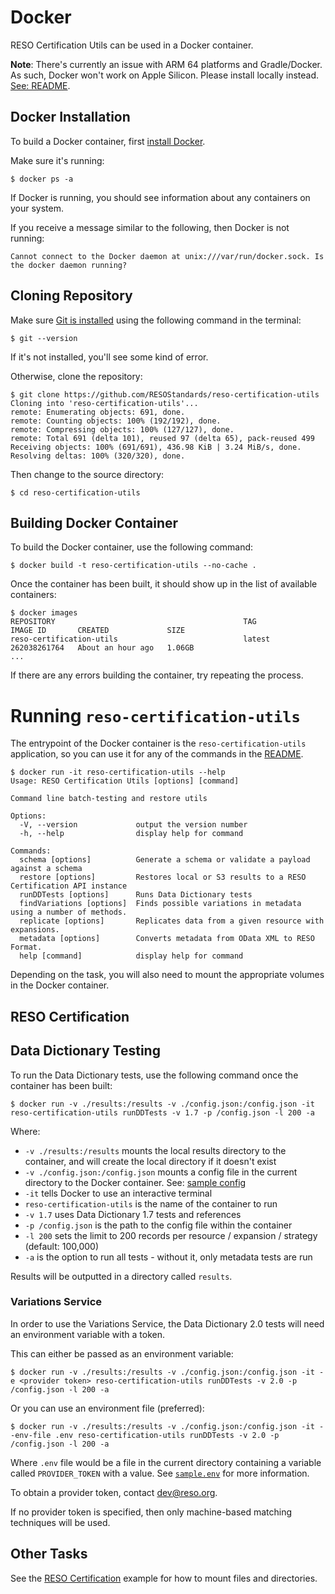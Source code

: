 # Docker
RESO Certification Utils can be used in a Docker container. 

**Note**: There's currently an issue with ARM 64 platforms and Gradle/Docker. As such, Docker won't work on Apple Silicon. Please install locally instead. [See: README](/README.md).

## Docker Installation

To build a Docker container, first [install Docker](https://docs.docker.com/get-docker/). 

Make sure it's running: 

```
$ docker ps -a
```

If Docker is running, you should see information about any containers on your system. 

If you receive a message similar to the following, then Docker is not running: 

```
Cannot connect to the Docker daemon at unix:///var/run/docker.sock. Is the docker daemon running?
```

## Cloning Repository
Make sure [Git is installed](https://github.com/git-guides/install-git) using the following command in the terminal:

```
$ git --version
```

If it's not installed, you'll see some kind of error. 

Otherwise, clone the repository: 

```
$ git clone https://github.com/RESOStandards/reso-certification-utils
Cloning into 'reso-certification-utils'...
remote: Enumerating objects: 691, done.
remote: Counting objects: 100% (192/192), done.
remote: Compressing objects: 100% (127/127), done.
remote: Total 691 (delta 101), reused 97 (delta 65), pack-reused 499
Receiving objects: 100% (691/691), 436.98 KiB | 3.24 MiB/s, done.
Resolving deltas: 100% (320/320), done.
```


Then change to the source directory:
```
$ cd reso-certification-utils
```

## Building Docker Container
To build the Docker container, use the following command:

```
$ docker build -t reso-certification-utils --no-cache .
```

Once the container has been built, it should show up in the list of available containers: 

```
$ docker images
REPOSITORY                                          TAG                      IMAGE ID       CREATED             SIZE
reso-certification-utils                            latest                   262038261764   About an hour ago   1.06GB
...
```

If there are any errors building the container, try repeating the process.


# Running `reso-certification-utils`
The entrypoint of the Docker container is the `reso-certification-utils` application, so you can use it for any of the commands in the [README](/README.md).

```
$ docker run -it reso-certification-utils --help
Usage: RESO Certification Utils [options] [command]

Command line batch-testing and restore utils

Options:
  -V, --version             output the version number
  -h, --help                display help for command

Commands:
  schema [options]          Generate a schema or validate a payload against a schema
  restore [options]         Restores local or S3 results to a RESO Certification API instance
  runDDTests [options]      Runs Data Dictionary tests
  findVariations [options]  Finds possible variations in metadata using a number of methods.
  replicate [options]       Replicates data from a given resource with expansions.
  metadata [options]        Converts metadata from OData XML to RESO Format.
  help [command]            display help for command

```

Depending on the task, you will also need to mount the appropriate volumes in the Docker container. 

## RESO Certification

## Data Dictionary Testing
To run the Data Dictionary tests, use the following command once the container has been built: 

```
$ docker run -v ./results:/results -v ./config.json:/config.json -it reso-certification-utils runDDTests -v 1.7 -p /config.json -l 200 -a 
```

Where: 

* `-v ./results:/results` mounts the local results directory to the container, and will create the local directory if it doesn't exist
* `-v ./config.json:/config.json` mounts a config file in the current directory to the Docker container. See: [sample config](../lib/certification/sample-dd-config.json)
* `-it` tells Docker to use an interactive terminal
* `reso-certification-utils` is the name of the container to run
* `-v 1.7` uses Data Dictionary 1.7 tests and references
* `-p /config.json` is the path to the config file within the container
* `-l 200` sets the limit to 200 records per resource / expansion / strategy (default: 100,000)
* `-a` is the option to run all tests - without it, only metadata tests are run

Results will be outputted in a directory called `results`.

### Variations Service

In order to use the Variations Service, the Data Dictionary 2.0 tests will need an environment variable with a token. 

This can either be passed as an environment variable: 

```
$ docker run -v ./results:/results -v ./config.json:/config.json -it -e <provider token> reso-certification-utils runDDTests -v 2.0 -p /config.json -l 200 -a 
```

Or you can use an environment file (preferred): 

```
$ docker run -v ./results:/results -v ./config.json:/config.json -it --env-file .env reso-certification-utils runDDTests -v 2.0 -p /config.json -l 200 -a 
```

Where `.env` file would be a file in the current directory containing a variable called `PROVIDER_TOKEN` with a value. See [`sample.env`](../sample.env) for more information.

To obtain a provider token, contact [dev@reso.org](mailto:dev@reso.org).

If no provider token is specified, then only machine-based matching techniques will be used.


## Other Tasks
See the [RESO Certification](#reso-certification) example for how to mount files and directories. 
